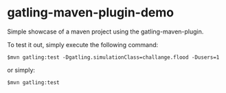 gatling-maven-plugin-demo
=========================

Simple showcase of a maven project using the gatling-maven-plugin.

To test it out, simply execute the following command:

    $mvn gatling:test -Dgatling.simulationClass=challange.flood -Dusers=1

or simply:

    $mvn gatling:test
